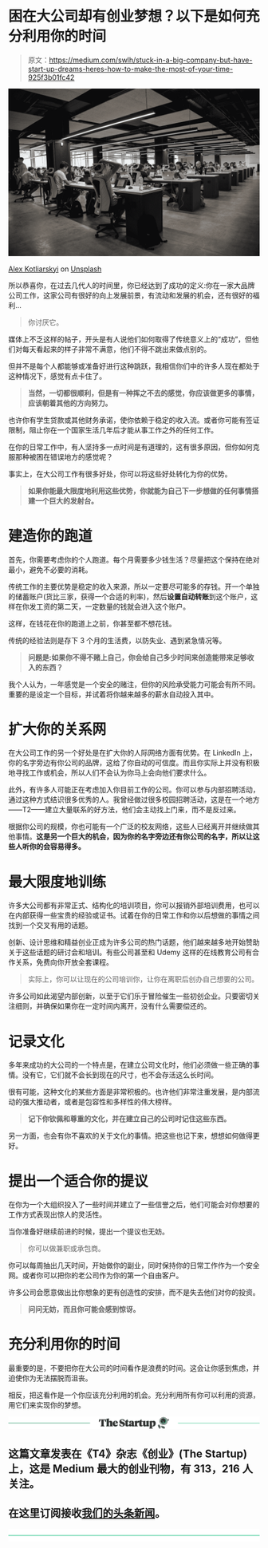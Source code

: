 # 困在大公司却有创业梦想？以下是如何充分利用你的时间

> 原文：<https://medium.com/swlh/stuck-in-a-big-company-but-have-start-up-dreams-heres-how-to-make-the-most-of-your-time-925f3b01fc42>

![](img/049f73e7c221c5e4ed03f1acfe0a9cb7.png)

[Alex Kotliarskyi](https://unsplash.com/@frantic?utm_source=medium&utm_medium=referral) on [Unsplash](https://unsplash.com?utm_source=medium&utm_medium=referral)

所以恭喜你，在过去几代人的时间里，你已经达到了成功的定义:你在一家大品牌公司工作，这家公司有很好的向上发展前景，有流动和发展的机会，还有很好的福利…

> 你讨厌它。

媒体上不乏这样的帖子，开头是有人说他们如何取得了传统意义上的“成功”，但他们对每天看起来的样子非常不满意，他们不得不跳出来做点别的。

但并不是每个人都能够或准备好进行这种跳跃，我相信你们中的许多人现在都处于这种情况下，感觉有点卡住了。

> **当然，一切都很顺利，但是有一种挥之不去的感觉，你应该做更多的事情，应该朝着其他的方向努力。**

也许你有学生贷款或其他财务承诺，使你依赖于稳定的收入流。或者你可能有签证限制，阻止你在一个国家生活几年后才能从事工作之外的任何工作。

在你的日常工作中，有人坚持多一点时间是有道理的，这有很多原因，但你如何克服那种被困在错误地方的感觉呢？

事实上，在大公司工作有很多好处，你可以将这些好处转化为你的优势。

> **如果你能最大限度地利用这些优势，你就能为自己下一步想做的任何事情搭建一个巨大的发射台。**

# 建造你的跑道

首先，你需要考虑你的个人跑道。每个月需要多少钱生活？尽量把这个保持在绝对最小，避免不必要的消耗。

传统工作的主要优势是稳定的收入来源，所以一定要尽可能多的存钱。开一个单独的储蓄账户(货比三家，获得一个合适的利率)，然后**设置自动转账**到这个账户，这样在你发工资的第二天，一定数量的钱就会进入这个账户。

这样，在钱花在你的跑道上之前，你甚至都不想花钱。

传统的经验法则是存下 3 个月的生活费，以防失业、遇到紧急情况等。

> **问题是:如果你不得不赌上自己，你会给自己多少时间来创造能带来足够收入的东西？**

我个人认为，一年感觉是一个安全的赌注，但你的风险承受能力可能会有所不同。重要的是设定一个目标，并试着将你越来越多的薪水自动投入其中。

# 扩大你的关系网

在大公司工作的另一个好处是在扩大你的人际网络方面有优势。在 LinkedIn 上，你的名字旁边有你公司的品牌，这给了你自动的可信度。而且你实际上并没有积极地寻找工作或机会，所以人们不会认为你马上会向他们要求什么。

此外，有许多人可能正在考虑加入你目前工作的公司。你可以参与内部招聘活动，通过这种方式结识很多优秀的人。我曾经做过很多校园招聘活动，这是在一个地方——T2——建立大量联系的好方法，他们会主动找上门来，而不是反过来。

根据你公司的规模，你也可能有一个广泛的校友网络，这些人已经离开并继续做其他事情。**这是另一个巨大的机会，因为你的名字旁边还有你公司的名字，所以让这些人听你的会容易得多。**

# 最大限度地训练

许多大公司都有非常正式、结构化的培训项目，你可以报销外部培训费用，也可以在内部获得一些宝贵的经验或证书。试着在你的日常工作和你以后想做的事情之间找到一个交叉有用的话题。

创新、设计思维和精益创业正成为许多公司的热门话题，他们越来越多地开始赞助关于这些话题的研讨会和培训。有些公司甚至和 Udemy 这样的在线教育公司有合作关系，免费向你开放全套课程。

> 实际上，你可以让现在的公司培训你，让你在离职后创办自己想要的公司。

许多公司如此渴望内部创新，以至于它们乐于冒险催生一些初创企业。只要密切关注细则，并确保如果你在一定时间内离开，没有什么需要偿还的。

# 记录文化

多年来成功的大公司的一个特点是，在建立公司文化时，他们必须做一些正确的事情。没有它，它们就不会长到现在的尺寸，也不会存活这么长时间。

很有可能，这种文化的某些方面是非常积极的。也许他们非常注重发展，是内部流动的强大推动者，或者是包容性和多样性的伟大榜样。

> **记下你钦佩和尊重的文化，并在建立自己的公司时记住这些东西。**

另一方面，也会有你不喜欢的关于文化的事情。把这些也记下来，想想如何做得更好。

# 提出一个适合你的提议

在你为一个大组织投入了一些时间并建立了一些信誉之后，他们可能会对你想要的工作方式表现出惊人的灵活性。

当你准备好继续前进的时候，提出一个提议也无妨。

> 你可以做兼职或承包商。

你可以每周抽出几天时间，开始做你的副业，同时保持你的日常工作作为一个安全网。或者你可以把你的老公司作为你的第一个自由客户。

许多公司会愿意做出比你想象的更有创造性的安排，而不是失去他们对你的投资。

> **问问无妨，而且你可能会感到惊讶。**

# 充分利用你的时间

最重要的是，不要把你在大公司的时间看作是浪费的时间。这会让你感到焦虑，并迫使你为无法摆脱而沮丧。

相反，把这看作是一个你应该充分利用的机会。充分利用所有你可以利用的资源，用它们来实现你的梦想。

[![](img/308a8d84fb9b2fab43d66c117fcc4bb4.png)](https://medium.com/swlh)

## 这篇文章发表在《T4》杂志《创业》(The Startup)上，这是 Medium 最大的创业刊物，有 313，216 人关注。

## 在这里订阅接收[我们的头条新闻](http://growthsupply.com/the-startup-newsletter/)。

[![](img/b0164736ea17a63403e660de5dedf91a.png)](https://medium.com/swlh)
